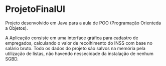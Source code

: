 # ProjetoFinalUI


Projeto desenvolvido em Java para a aula de POO (Programação Orienteda a Objetos). 

A Aplicação consiste em uma interface gráfica para cadastro de empregados, calculando o valor de recolhimento do INSS 
com base no salário bruto. Todo os dados do projeto são salvos na memória pela utilização de listas, não havendo
nessecidade da instalação de nenhum SGBD.
